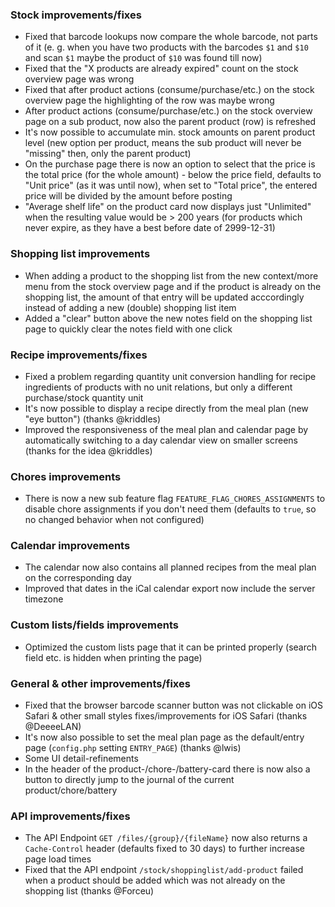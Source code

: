 ### Stock improvements/fixes
- Fixed that barcode lookups now compare the whole barcode, not parts of it (e. g. when you have two products with the barcodes `$1` and `$10` and scan `$1` maybe the product of `$10` was found till now)
- Fixed that the "X products are already expired" count on the stock overview page was wrong
- Fixed that after product actions (consume/purchase/etc.) on the stock overview page the highlighting of the row was maybe wrong
- After product actions (consume/purchase/etc.) on the stock overview page on a sub product, now also the parent product (row) is refreshed
- It's now possible to accumulate min. stock amounts on parent product level (new option per product, means the sub product will never be "missing" then, only the parent product)
- On the purchase page there is now an option to select that the price is the total price (for the whole amount) - below the price field, defaults to "Unit price" (as it was until now), when set to "Total price", the entered price will be divided by the amount before posting
- "Average shelf life" on the product card now displays just "Unlimited" when the resulting value would be > 200 years (for products which never expire, as they have a best before date of 2999-12-31)

### Shopping list improvements
- When adding a product to the shopping list from the new context/more menu from the stock overview page and if the product is already on the shopping list, the amount of that entry will be updated acccordingly instead of adding a new (double) shopping list item
- Added a "clear" button above the new notes field on the shopping list page to quickly clear the notes field with one click

### Recipe improvements/fixes
- Fixed a problem regarding quantity unit conversion handling for recipe ingredients of products with no unit relations, but only a different purchase/stock quantity unit
- It's now possible to display a recipe directly from the meal plan (new "eye button") (thanks @kriddles)
- Improved the responsiveness of the meal plan and calendar page by automatically switching to a day calendar view on smaller screens (thanks for the idea @kriddles)

### Chores improvements
- There is now a new sub feature flag `FEATURE_FLAG_CHORES_ASSIGNMENTS` to disable chore assignments if you don't need them (defaults to `true`, so no changed behavior when not configured)

### Calendar improvements
- The calendar now also contains all planned recipes from the meal plan on the corresponding day
- Improved that dates in the iCal calendar export now include the server timezone

### Custom lists/fields improvements
- Optimized the custom lists page that it can be printed properly (search field etc. is hidden when printing the page)

### General & other improvements/fixes
- Fixed that the browser barcode scanner button was not clickable on iOS Safari & other small styles fixes/improvements for iOS Safari (thanks @DeeeeLAN)
- It's now also possible to set the meal plan page as the default/entry page (`config.php` setting `ENTRY_PAGE`) (thanks @lwis)
- Some UI detail-refinements
- In the header of the product-/chore-/battery-card there is now also a button to directly jump to the journal of the current product/chore/battery

### API improvements/fixes
- The API Endpoint `GET /files/{group}/{fileName}` now also returns a `Cache-Control` header (defaults fixed to 30 days) to further increase page load times
- Fixed that the API endpoint `/stock/shoppinglist/add-product` failed when a product should be added which was not already on the shopping list (thanks @Forceu)
